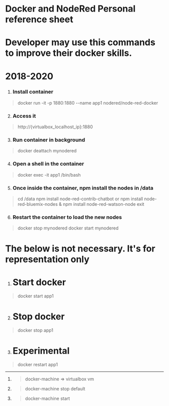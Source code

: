 # Docker and NodeRed Personal reference sheet
# Developer may use this commands to improve their docker skills.
# 2018-2020

1. ### Install container
> docker run -it -p 1880:1880 --name app1 nodered/node-red-docker

2. ### Access it
> http://{virtualbox_localhost_ip}:1880

3. ### Run container in background
> docker deattach mynodered

4. ### Open a shell in the container
> docker exec -it app1 /bin/bash

5. ### Once inside the container, npm install the nodes in /data
> cd /data
> npm install node-red-contrib-chatbot
  or
> npm install node-red-bluemix-nodes & npm install node-red-watson-node
> exit

6. ### Restart the container to load the new nodes
> docker stop mynodered
> docker start mynodered

# The below is not necessary. It's for representation only

1. # Start docker
> docker start app1

2. # Stop docker
> docker stop app1

3. # Experimental
> docker restart app1

-------------------------
1. > docker-machine => virtualbox vm

2. > docker-machine stop default

3. > docker-machine start 
